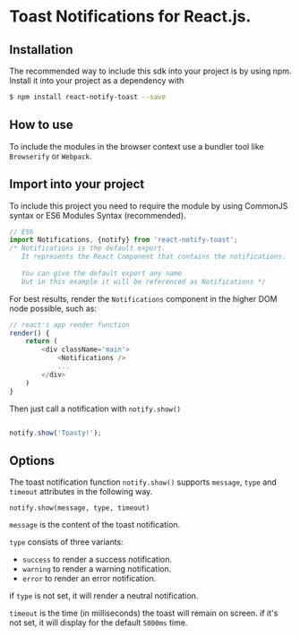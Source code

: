 # Toast Notifications for React.js.

## Installation

The recommended way to include this sdk into your project is by using npm. Install it into your project as a dependency with

```sh
$ npm install react-notify-toast --save
```

## How to use

To include the modules in the browser context use a bundler tool like `Browserify` or `Webpack`.

## Import into your project

To include this project you need to require the module by using CommonJS syntax or ES6 Modules Syntax (recommended).


```js
// ES6
import Notifications, {notify} from 'react-notify-toast'; 
/* Notifications is the default export.
   It represents the React Component that contains the notifications.
   
   You can give the default export any name
   but in this example it will be referenced as Notifications */

```

For best results, render the `Notifications` component in the higher DOM node possible, such as:

```js
// react's app render function
render() {
	return (
		<div className='main'>
			<Notifications />
			...
		</div>
	)
}

```

Then just call a notification with `notify.show()`

```js

notify.show('Toasty!');

```

## Options

The toast notification function `notify.show()` supports `message`, `type` and `timeout` attributes in the following way.

`notify.show(message, type, timeout)`


`message` is the content of the toast notification.


`type` consists of three variants:

- `success` to render a success notification.
- `warning` to render a warning notification.
- `error` to render an error notification.

if `type` is not set, it will render a neutral notification.


`timeout` is the time (in milliseconds) the toast will remain on screen.
if it's not set, it will display for the default `5000ms` time.

